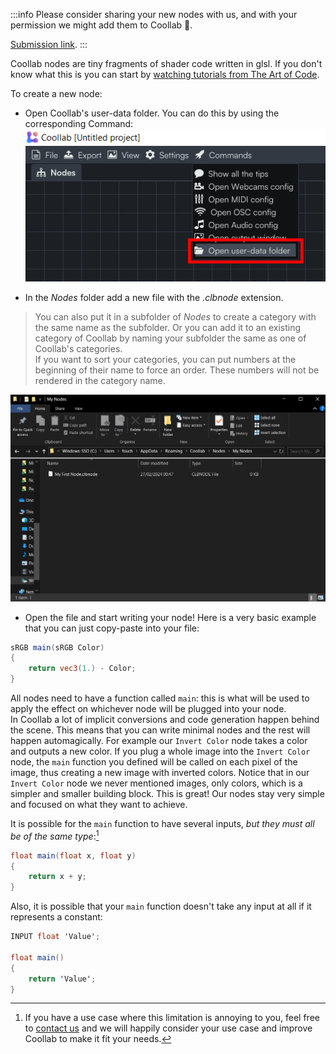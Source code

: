 
:::info
Please consider sharing your new nodes with us, and with your permission we might add them to Coollab 💜.<br/>

[Submission link](https://github.com/CoolLibs/Lab/issues/new?assignees=&labels=enhancement&projects=&template=add-node.yaml&title=%5BNew+node%5D+).
:::

Coollab nodes are tiny fragments of shader code written in glsl. If you don't know what this is you can start by [watching tutorials from The Art of Code](https://youtu.be/u5HAYVHsasc).

To create a new node:
- Open Coollab's user-data folder. You can do this by using the corresponding <span class="icon-rocket"></span> Command:
![Open user data folder](img/open_user_data_folder.png)

- In the *Nodes* folder add a new file with the *.clbnode* extension.
>You can also put it in a subfolder of *Nodes* to create a category with the same name as the subfolder. Or you can add it to an existing category of Coollab by naming your subfolder the same as one of Coollab's categories.<br/>
If you want to sort your categories, you can put numbers at the beginning of their name to force an order. These numbers will not be rendered in the category name.

![Add a node file](img/add_a_node_file.png)

- Open the file and start writing your node! Here is a very basic example that you can just copy-paste into your file:
```glsl title="Invert Color.clbnode"
sRGB main(sRGB Color)
{
    return vec3(1.) - Color;
}
```

All nodes need to have a function called `main`: this is what will be used to apply the effect on whichever node will be plugged into your node.<br/>
In Coollab a lot of implicit conversions and code generation happen behind the scene. This means that you can write minimal nodes and the rest will happen automagically. For example our `Invert Color` node takes a color and outputs a new color. If you plug a whole image into the `Invert Color` node, the `main` function you defined will be called on each pixel of the image, thus creating a new image with inverted colors. Notice that in our `Invert Color` node we never mentioned images, only colors, which is a simpler and smaller building block. This is great! Our nodes stay very simple and focused on what they want to achieve.

It is possible for the `main` function to have several inputs, *but they must all be of the same type*:[^1]

```glsl title="Add.clbnode"
float main(float x, float y)
{
    return x + y;
}
```

[^1]: If you have a use case where this limitation is annoying to you, feel free to [contact us](https://github.com/CoolLibs/Lab/issues/new?assignees=&labels=enhancement%2Ctriage&template=feature-suggestion.yaml&title=%5BFeature%5D+) and we will happily consider your use case and improve Coollab to make it fit your needs.

Also, it is possible that your `main` function doesn't take any input at all if it represents a constant:

```glsl title="Float Value.clbnode"
INPUT float 'Value';

float main()
{
    return 'Value';
}
```
